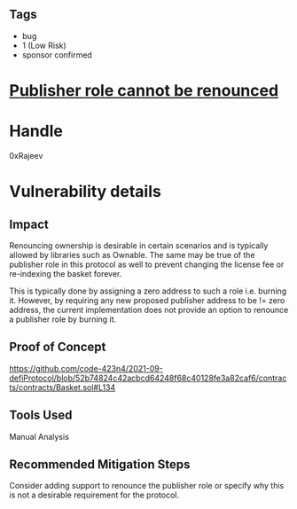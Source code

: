 ## Tags

- bug
- 1 (Low Risk)
- sponsor confirmed

# [Publisher role cannot be renounced](https://github.com/code-423n4/2021-09-defiprotocol-findings/issues/185) 

# Handle

0xRajeev


# Vulnerability details

## Impact

Renouncing ownership is desirable in certain scenarios and is typically allowed by libraries such as Ownable.  The same may be true of the publisher role in this protocol as well to prevent changing the license fee or re-indexing the basket forever. 

This is typically done by assigning a zero address to such a role i.e. burning it. However, by requiring any new proposed publisher address to be != zero address, the current implementation does not provide an option to renounce a publisher role by burning it.

## Proof of Concept

https://github.com/code-423n4/2021-09-defiProtocol/blob/52b74824c42acbcd64248f68c40128fe3a82caf6/contracts/contracts/Basket.sol#L134

## Tools Used
Manual Analysis

## Recommended Mitigation Steps
Consider adding support to renounce the publisher role or specify why this is not a desirable requirement for the protocol.

